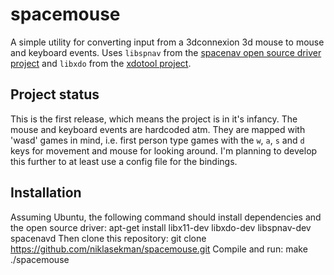 spacemouse
==========
A simple utility for converting input from a 3dconnexion 3d mouse to mouse and keyboard events.
Uses `libspnav` from the [spacenav open source driver project](http://spacenav.sourceforge.net/) and `libxdo` from the [xdotool project](http://www.semicomplete.com/projects/xdotool/).

Project status
--------------
This is the first release, which means the project is in it's infancy. The mouse and keyboard events are hardcoded atm. They are mapped with 'wasd' games in mind, i.e. first person type games with the `w`, `a`, `s` and `d` keys for movement and mouse for looking around. I'm planning to develop this further to at least use a config file for the bindings.

Installation
------------

Assuming Ubuntu, the following command should install dependencies and the open source driver:
    apt-get install libx11-dev libxdo-dev libspnav-dev spacenavd
Then clone this repository:
    git clone https://github.com/niklasekman/spacemouse.git
Compile and run:
    make
    ./spacemouse

